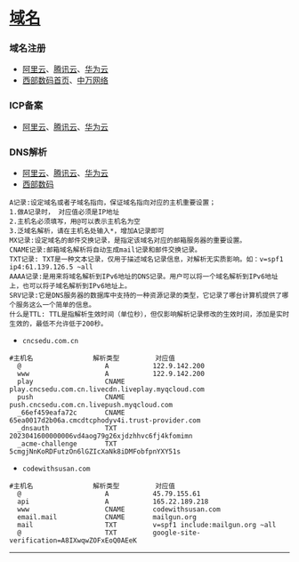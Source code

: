 # [域名](https://wanwang.aliyun.com/domain)


### 域名注册
- [阿里云](https://wanwang.aliyun.com/domain)、[腾讯云](https://cloud.tencent.com/product/domain)、[华为云](https://www.huaweicloud.com/product/domain.html)
- [西部数码](https://faq.myhostadmin.net/services/domain)[首页](https://www.west.cn)、[中万网络](https://www.zw.cn)


### ICP备案
- [阿里云](https://beian.aliyun.com)、[腾讯云](https://cloud.tencent.com/product/ba)、[华为云](https://beian.huaweicloud.com)


### DNS解析
- [阿里云](https://wanwang.aliyun.com/domain/dns)、[腾讯云](https://cloud.tencent.com/product/dns)、[华为云](https://www.huaweicloud.com/product/dns.html)
- [西部数码](https://myhostadmin.net)
~~~
A记录:设定域名或者子域名指向，保证域名指向对应的主机重要设置；
1.做A记录时， 对应值必须是IP地址
2.主机名必须填写，用@可以表示主机名为空
3.泛域名解析，请在主机名处输入*，增加A记录即可
MX记录:设定域名的邮件交换记录，是指定该域名对应的邮箱服务器的重要设置。
CNAME记录:邮箱域名解析将自动生成mail记录和邮件交换记录。
TXT记录: TXT是一种文本记录，仅用于描述域名记录信息，对解析无实质影响。如：v=spf1 ip4:61.139.126.5 ~all
AAAA记录:是用来将域名解析到IPv6地址的DNS记录。用户可以将一个域名解析到IPv6地址上，也可以将子域名解析到IPv6地址上。
SRV记录:它是DNS服务器的数据库中支持的一种资源记录的类型，它记录了哪台计算机提供了哪个服务这么一个简单的信息。
什么是TTL: TTL是指解析生效时间（单位秒），但仅影响解析记录修改的生效时间，添加是实时生效的，最低不允许低于200秒。
~~~

- `cncsedu.com.cn`
~~~
#主机名               解析类型         对应值
  @                     A           122.9.142.200
  www                   A           122.9.142.200
  play                  CNAME       play.cncsedu.com.cn.livecdn.liveplay.myqcloud.com
  push                  CNAME       push.cncsedu.com.cn.livepush.myqcloud.com
  _66ef459eafa72c       CNAME       65ea0017d2b06a.cmcdtcphodyv4i.trust-provider.com
  _dnsauth              TXT         2023041600000006vd4aog79g26xjdzhhvc6fj4kfomimn
  _acme-challenge       TXT         5cmgjNnKoRDFutzOn6lGZIcXaNk8iDMFobfpnYXY51s
~~~
- `codewithsusan.com`
~~~
#主机名               解析类型         对应值
  @                     A           45.79.155.61
  api                   A           165.22.189.218
  www                   CNAME       codewithsusan.com
  email.mail            CNAME       mailgun.org
  mail                  TXT         v=spf1 include:mailgun.org ~all
  @                     TXT         google-site-verification=A8IXwqwZOFxEoQ0AEeK
~~~

---

